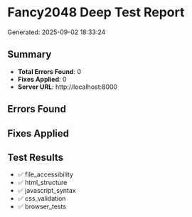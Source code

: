 # Fancy2048 Deep Test Report

Generated: 2025-09-02 18:33:24

## Summary
- **Total Errors Found**: 0
- **Fixes Applied**: 0
- **Server URL**: http://localhost:8000

## Errors Found

## Fixes Applied

## Test Results
- ✅ file_accessibility
- ✅ html_structure
- ✅ javascript_syntax
- ✅ css_validation
- ✅ browser_tests
